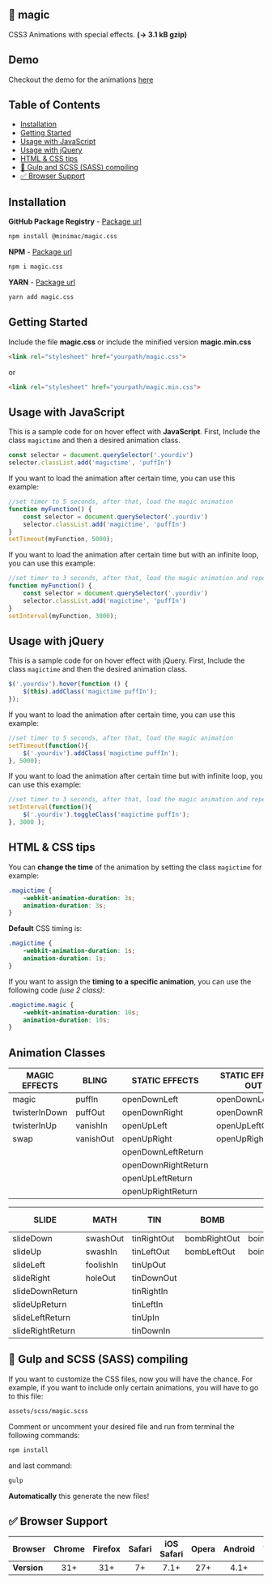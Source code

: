 :tophat: magic
---------------

CSS3 Animations with special effects. **(→ 3.1 kB gzip)**

## Demo

Checkout the demo for the animations [here](https://www.minimamente.com/project/magic/)

## **Table of Contents**

- [Installation](#installation)
- [Getting Started](#getting-started)
- [Usage with JavaScript](#usage-with-javascript)
- [Usage with jQuery](#usage-with-jquery)
- [HTML & CSS tips](#html--css-tips)
- [:tada: Gulp and SCSS (SASS) compiling](#tada-gulp-and-scss-sass-compiling)
- [:white_check_mark: Browser Support](#white_check_mark-browser-support)

## Installation

**GitHub Package Registry** - [Package url](https://github.com/miniMAC/magic/packages/24129)

```bash
npm install @minimac/magic.css
```

**NPM** - [Package url](https://www.npmjs.com/package/magic.css)

```bash
npm i magic.css
```

**YARN** - [Package url](https://yarnpkg.com/en/package/magic.css)

```bash
yarn add magic.css
```

## Getting Started

Include the file **magic.css** or include the minified version **magic.min.css**

```html
<link rel="stylesheet" href="yourpath/magic.css">
```

or

```html
<link rel="stylesheet" href="yourpath/magic.min.css">
```

## Usage with JavaScript

This is a sample code for on hover effect with **JavaScript**.
First, Include the class `magictime` and then a desired animation class.

```js
const selector = document.querySelector('.yourdiv')
selector.classList.add('magictime', 'puffIn')
```

If you want to load the animation after certain time, you can use this example:

```js
//set timer to 5 seconds, after that, load the magic animation
function myFunction() {
    const selector = document.querySelector('.yourdiv')
    selector.classList.add('magictime', 'puffIn')
}
setTimeout(myFunction, 5000);
```

If you want to load the animation after certain time but with an infinite loop, you can use this example:

```js
//set timer to 3 seconds, after that, load the magic animation and repeat forever
function myFunction() {
    const selector = document.querySelector('.yourdiv')
    selector.classList.add('magictime', 'puffIn')
}
setInterval(myFunction, 3000);
```

## Usage with jQuery

This is a sample code for on hover effect with jQuery.
First, Include the class `magictime` and then the desired animation class.

```js
$('.yourdiv').hover(function () {
    $(this).addClass('magictime puffIn');
});
```

If you want to load the animation after certain time, you can use this example:

```js
//set timer to 5 seconds, after that, load the magic animation
setTimeout(function(){
    $('.yourdiv').addClass('magictime puffIn');
}, 5000);
```

If you want to load the animation after certain time but with infinite loop, you can use this example:

```js
//set timer to 3 seconds, after that, load the magic animation and repeat forever
setInterval(function(){
    $('.yourdiv').toggleClass('magictime puffIn');
}, 3000 );
```

## HTML & CSS tips

You can **change the time** of the animation by setting the class `magictime` for example:

```css
.magictime {
    -webkit-animation-duration: 3s;
    animation-duration: 3s;
}
```

**Default** CSS timing is:

```css
.magictime {
    -webkit-animation-duration: 1s;
    animation-duration: 1s;
}
```

If you want to assign the **timing to a specific animation**, you can use the following code *(use 2 class)*:

```css
.magictime.magic {
    -webkit-animation-duration: 10s;
    animation-duration: 10s;
}
```

## Animation Classes

| MAGIC EFFECTS | BLING     | STATIC EFFECTS      | STATIC EFFECTS OUT | PERSPECTIVE            | ROTATE      |
| ------------- | --------- | ------------------- | ------------------ | ---------------------- | ----------- |
| magic         | puffIn    | openDownLeft        | openDownLeftOut    | perspectiveDown        | rotateDown  |
| twisterInDown | puffOut   | openDownRight       | openDownRightOut   | perspectiveUp          | rotateUp    |
| twisterInUp   | vanishIn  | openUpLeft          | openUpLeftOut      | perspectiveLeft        | rotateLeft  |
| swap          | vanishOut | openUpRight         | openUpRightOut     | perspectiveRight       | rotateRight |
|               |           | openDownLeftReturn  |                    | perspectiveDownReturn  |             |
|               |           | openDownRightReturn |                    | perspectiveUpReturn    |             |
|               |           | openUpLeftReturn    |                    | perspectiveLeftReturn  |             |
|               |           | openUpRightReturn   |                    | perspectiveRightReturn |             |

| SLIDE            | MATH      | TIN         | BOMB         | BOING        | ON THE SPACE  |
| ---------------- | --------- | ----------- | ------------ | ------------ | ------------- |
| slideDown        | swashOut  | tinRightOut | bombRightOut | boingInUp    | spaceOutUp    |
| slideUp          | swashIn   | tinLeftOut  | bombLeftOut  | boingOutDown | spaceOutRight |
| slideLeft        | foolishIn | tinUpOut    |              |              | spaceOutDown  |
| slideRight       | holeOut   | tinDownOut  |              |              | spaceOutLeft  |
| slideDownReturn  |           | tinRightIn  |              |              | spaceInUp     |
| slideUpReturn    |           | tinLeftIn   |              |              | spaceInRight  |
| slideLeftReturn  |           | tinUpIn     |              |              | spaceInDown   |
| slideRightReturn |           | tinDownIn   |              |              | spaceInLeft   |

:tada: Gulp and SCSS (SASS) compiling
---------------

If you want to customize the CSS files, now you will have the chance. For example, if you want to include only certain animations, you will have to go to this file:

```html
assets/scss/magic.scss
```

Comment or uncomment your desired file and run from terminal the following commands:

```bash
npm install
```

and last command:

```bash
gulp
```

**Automatically** this generate the new files!

:white_check_mark: Browser Support
---------------

| **Browser** | Chrome | Firefox | Safari | iOS Safari | Opera | Android | Android Chrome | IE  | Opera Mini |
| ----------- |:------:|:-------:|:------:|:----------:|:-----:|:-------:|:--------------:|:---:|:----------:|
| **Version** | 31+    | 31+     | 7+     | 7.1+       | 27+   | 4.1+    | 42+            | 10+ | :x:        |
